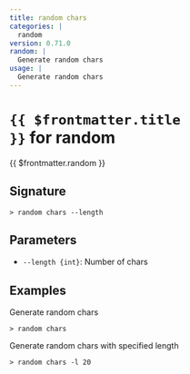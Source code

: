 ```yaml
---
title: random chars
categories: |
  random
version: 0.71.0
random: |
  Generate random chars
usage: |
  Generate random chars
---
```


# <code>{{ $frontmatter.title }}</code> for random

<div class='command-title'>{{ $frontmatter.random }}</div>

## Signature

```> random chars --length```

## Parameters

 -  `--length {int}`: Number of chars

## Examples

Generate random chars
```shell
> random chars
```

Generate random chars with specified length
```shell
> random chars -l 20
```
